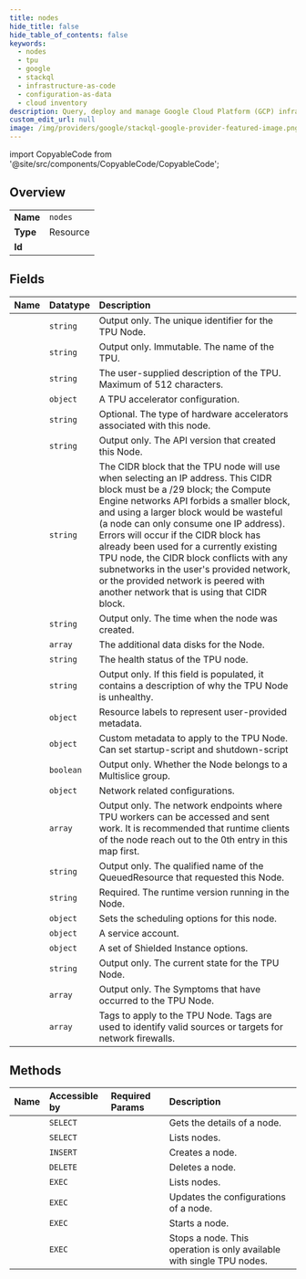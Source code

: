 ```yaml
---
title: nodes
hide_title: false
hide_table_of_contents: false
keywords:
  - nodes
  - tpu
  - google    
  - stackql
  - infrastructure-as-code
  - configuration-as-data
  - cloud inventory
description: Query, deploy and manage Google Cloud Platform (GCP) infrastructure and resources using SQL
custom_edit_url: null
image: /img/providers/google/stackql-google-provider-featured-image.png
---
```


import CopyableCode from '@site/src/components/CopyableCode/CopyableCode';




## Overview
<table><tbody>
<tr><td><b>Name</b></td><td><code>nodes</code></td></tr>
<tr><td><b>Type</b></td><td>Resource</td></tr>
<tr><td><b>Id</b></td><td><CopyableCode code="google.tpu.nodes" /></td></tr>
</tbody></table>

## Fields
| Name | Datatype | Description |
|:-----|:---------|:------------|
| <CopyableCode code="id" /> | `string` | Output only. The unique identifier for the TPU Node. |
| <CopyableCode code="name" /> | `string` | Output only. Immutable. The name of the TPU. |
| <CopyableCode code="description" /> | `string` | The user-supplied description of the TPU. Maximum of 512 characters. |
| <CopyableCode code="acceleratorConfig" /> | `object` | A TPU accelerator configuration. |
| <CopyableCode code="acceleratorType" /> | `string` | Optional. The type of hardware accelerators associated with this node. |
| <CopyableCode code="apiVersion" /> | `string` | Output only. The API version that created this Node. |
| <CopyableCode code="cidrBlock" /> | `string` | The CIDR block that the TPU node will use when selecting an IP address. This CIDR block must be a /29 block; the Compute Engine networks API forbids a smaller block, and using a larger block would be wasteful (a node can only consume one IP address). Errors will occur if the CIDR block has already been used for a currently existing TPU node, the CIDR block conflicts with any subnetworks in the user's provided network, or the provided network is peered with another network that is using that CIDR block. |
| <CopyableCode code="createTime" /> | `string` | Output only. The time when the node was created. |
| <CopyableCode code="dataDisks" /> | `array` | The additional data disks for the Node. |
| <CopyableCode code="health" /> | `string` | The health status of the TPU node. |
| <CopyableCode code="healthDescription" /> | `string` | Output only. If this field is populated, it contains a description of why the TPU Node is unhealthy. |
| <CopyableCode code="labels" /> | `object` | Resource labels to represent user-provided metadata. |
| <CopyableCode code="metadata" /> | `object` | Custom metadata to apply to the TPU Node. Can set startup-script and shutdown-script |
| <CopyableCode code="multisliceNode" /> | `boolean` | Output only. Whether the Node belongs to a Multislice group. |
| <CopyableCode code="networkConfig" /> | `object` | Network related configurations. |
| <CopyableCode code="networkEndpoints" /> | `array` | Output only. The network endpoints where TPU workers can be accessed and sent work. It is recommended that runtime clients of the node reach out to the 0th entry in this map first. |
| <CopyableCode code="queuedResource" /> | `string` | Output only. The qualified name of the QueuedResource that requested this Node. |
| <CopyableCode code="runtimeVersion" /> | `string` | Required. The runtime version running in the Node. |
| <CopyableCode code="schedulingConfig" /> | `object` | Sets the scheduling options for this node. |
| <CopyableCode code="serviceAccount" /> | `object` | A service account. |
| <CopyableCode code="shieldedInstanceConfig" /> | `object` | A set of Shielded Instance options. |
| <CopyableCode code="state" /> | `string` | Output only. The current state for the TPU Node. |
| <CopyableCode code="symptoms" /> | `array` | Output only. The Symptoms that have occurred to the TPU Node. |
| <CopyableCode code="tags" /> | `array` | Tags to apply to the TPU Node. Tags are used to identify valid sources or targets for network firewalls. |
## Methods
| Name | Accessible by | Required Params | Description |
|:-----|:--------------|:----------------|:------------|
| <CopyableCode code="get" /> | `SELECT` | <CopyableCode code="locationsId, nodesId, projectsId" /> | Gets the details of a node. |
| <CopyableCode code="list" /> | `SELECT` | <CopyableCode code="locationsId, projectsId" /> | Lists nodes. |
| <CopyableCode code="create" /> | `INSERT` | <CopyableCode code="locationsId, projectsId" /> | Creates a node. |
| <CopyableCode code="delete" /> | `DELETE` | <CopyableCode code="locationsId, nodesId, projectsId" /> | Deletes a node. |
| <CopyableCode code="_list" /> | `EXEC` | <CopyableCode code="locationsId, projectsId" /> | Lists nodes. |
| <CopyableCode code="patch" /> | `EXEC` | <CopyableCode code="locationsId, nodesId, projectsId" /> | Updates the configurations of a node. |
| <CopyableCode code="start" /> | `EXEC` | <CopyableCode code="locationsId, nodesId, projectsId" /> | Starts a node. |
| <CopyableCode code="stop" /> | `EXEC` | <CopyableCode code="locationsId, nodesId, projectsId" /> | Stops a node. This operation is only available with single TPU nodes. |
